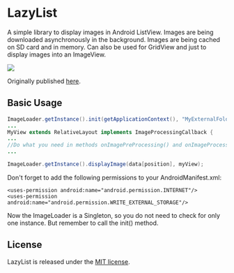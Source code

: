 # LazyList

A simple library to display images in Android ListView. Images are being downloaded asynchronously in the background. Images are being cached on SD card and in memory. Can also be used for GridView and just to display images into an ImageView.

<img src="http://img718.imageshack.us/img718/9149/screen1sx.png" />

Originally published <a href="http://stackoverflow.com/questions/541966/android-how-do-i-do-a-lazy-load-of-images-in-listview/3068012#3068012">here</a>.

## Basic Usage
``` java
ImageLoader.getInstance().init(getApplicationContext(), "MyExternalFolder");
...
MyView extends RelativeLayout implements ImageProcessingCallback {
...
//Do what you need in methods onImagePreProcessing() and onImageProcessing(Bitmap bitmap)
...

ImageLoader.getInstance().displayImage(data[position], myView);
```
Don't forget to add the following permissions to your AndroidManifest.xml:

    <uses-permission android:name="android.permission.INTERNET"/>
    <uses-permission android:name="android.permission.WRITE_EXTERNAL_STORAGE"/>

Now the ImageLoader is a Singleton, so you do not need to check for only one instance. But remember to call the init() method.

## License

LazyList is released under the <a href="https://github.com/thest1/LazyList/blob/master/LICENSE">MIT license</a>.